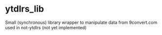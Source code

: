 # ytdlrs_lib

Small (synchronous) library wrapper to manipulate data from 9convert.com
 used in not-ytdlrs (not yet implemented)
